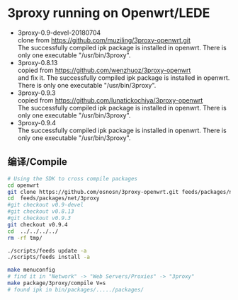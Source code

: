 3proxy running on Openwrt/LEDE
===

* 3proxy-0.9-devel-20180704   
  clone from https://github.com/muziling/3proxy-openwrt.git   
  The successfully compiled ipk package is installed in openwrt. There is only one executable "/usr/bin/3proxy".  
* 3proxy-0.8.13   
  copied from https://github.com/wenzhuoz/3proxy-openwrt   
  and fix it.
  The successfully compiled ipk package is installed in openwrt. There is only one executable "/usr/bin/3proxy".  
* 3proxy-0.9.3   
  copied from https://github.com/lunatickochiya/3proxy-openwrt   
  The successfully compiled ipk package is installed in openwrt. There is only one executable "/usr/bin/3proxy".  
* 3proxy-0.9.4   
  The successfully compiled ipk package is installed in openwrt. There is only one executable "/usr/bin/3proxy".  

编译/Compile
---

```bash
# Using the SDK to cross compile packages
cd openwrt
git clone https://github.com/osnosn/3proxy-openwrt.git feeds/packages/net/3proxy
cd  feeds/packages/net/3proxy
#git checkout v0.9-devel
#git checkout v0.8.13
#git checkout v0.9.3
git checkout v0.9.4
cd  ../../../../
rm -rf tmp/

./scripts/feeds update -a
./scripts/feeds install -a

make menuconfig
# find it in "Network" -> "Web Servers/Proxies" -> "3proxy"
make package/3proxy/compile V=s
# found ipk in bin/packages/...../packages/
```
